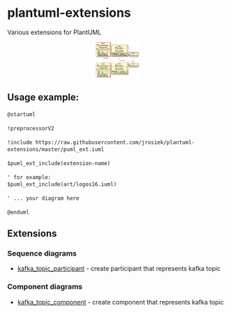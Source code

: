 # plantuml-extensions

Various extensions for PlantUML

<center>
<img src="sequence/kafka-topic-participant-example.png" width="100">
</center>



## Usage example:

```
@startuml

!preprocessorV2

!include https://raw.githubusercontent.com/jrosiek/plantuml-extensions/master/puml_ext.iuml

$puml_ext_include(extension-name)

' for example:
$puml_ext_include(art/logos16.iuml)

' ... your diagram here

@enduml
```

## Extensions

### Sequence diagrams

* [kafka_topic_participant](./sequence/kafka-topic-participant.md) - create participant that represents kafka topic


### Component diagrams

* [kafka_topic_component](./component/kafka-topic-component.md) - create component that represents kafka topic
